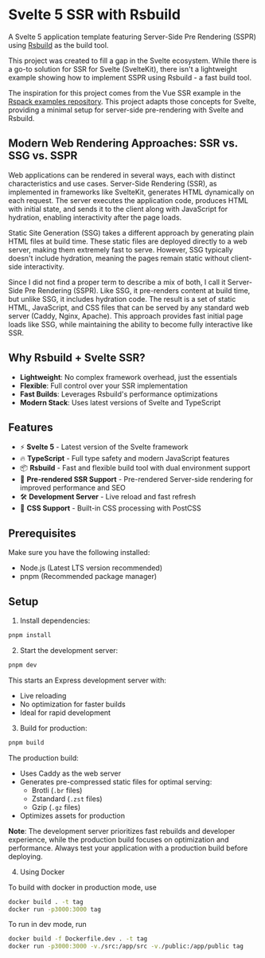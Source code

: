 # Svelte 5 SSR with Rsbuild

A Svelte 5 application template featuring Server-Side Pre Rendering (SSPR) using [Rsbuild](https://rsbuild.dev/) as the build tool.

This project was created to fill a gap in the Svelte ecosystem. While there is a go-to solution for SSR for Svelte (SvelteKit), there isn't a lightweight example showing how to implement SSPR using Rsbuild - a fast build tool.

The inspiration for this project comes from the Vue SSR example in the [Rspack examples repository](https://github.com/rspack-contrib/rspack-examples/blob/main/rsbuild/ssr-express/prod-server.mjs). This project adapts those concepts for Svelte, providing a minimal setup for server-side pre-rendering with Svelte and Rsbuild.

## Modern Web Rendering Approaches: SSR vs. SSG vs. SSPR

Web applications can be rendered in several ways, each with distinct characteristics and use cases. Server-Side Rendering (SSR), as implemented in frameworks like SvelteKit, generates HTML dynamically on each request. The server executes the application code, produces HTML with initial state, and sends it to the client along with JavaScript for hydration, enabling interactivity after the page loads.

Static Site Generation (SSG) takes a different approach by generating plain HTML files at build time. These static files are deployed directly to a web server, making them extremely fast to serve. However, SSG typically doesn't include hydration, meaning the pages remain static without client-side interactivity.

Since I did not find a proper term to describe a mix of both, I call it Server-Side Pre Rendering (SSPR). Like SSG, it pre-renders content at build time, but unlike SSG, it includes hydration code. The result is a set of static HTML, JavaScript, and CSS files that can be served by any standard web server (Caddy, Nginx, Apache). This approach provides fast initial page loads like SSG, while maintaining the ability to become fully interactive like SSR.

## Why Rsbuild + Svelte SSR?

- **Lightweight**: No complex framework overhead, just the essentials
- **Flexible**: Full control over your SSR implementation
- **Fast Builds**: Leverages Rsbuild's performance optimizations
- **Modern Stack**: Uses latest versions of Svelte and TypeScript

## Features

- ⚡️ **Svelte 5** - Latest version of the Svelte framework
- 🔥 **TypeScript** - Full type safety and modern JavaScript features
- 📦 **Rsbuild** - Fast and flexible build tool with dual environment support
- 🎯 **Pre-rendered SSR Support** - Pre-rendered Server-side rendering for improved performance and SEO
- 🛠️ **Development Server** - Live reload and fast refresh
- 🎨 **CSS Support** - Built-in CSS processing with PostCSS

## Prerequisites

Make sure you have the following installed:
- Node.js (Latest LTS version recommended)
- pnpm (Recommended package manager)

## Setup

1. Install dependencies:
```bash
pnpm install
```

2. Start the development server:
```bash
pnpm dev
```
This starts an Express development server with:
- Live reloading
- No optimization for faster builds
- Ideal for rapid development

3. Build for production:
```bash
pnpm build
```
The production build:
- Uses Caddy as the web server
- Generates pre-compressed static files for optimal serving:
    - Brotli (`.br` files)
    - Zstandard (`.zst` files)
    - Gzip (`.gz` files)
- Optimizes assets for production

**Note**: The development server prioritizes fast rebuilds and developer experience, while the production build focuses on optimization and performance. Always test your application with a production build before deploying.

4. Using Docker

To build with docker in production mode, use

```bash
docker build . -t tag
docker run -p3000:3000 tag
```

To run in dev mode, run

```bash
docker build -f Dockerfile.dev . -t tag
docker run -p3000:3000 -v./src:/app/src -v./public:/app/public tag
```
